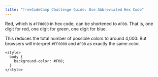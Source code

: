 ```yaml
---
title: "freeCodeCamp Challenge Guide: Use Abbreviated Hex Code"
---
```


Red, which is `#FF0000` in hex code, can be shortened to `#F00`. That is, one digit for red, one digit for green, one digit for blue.

This reduces the total number of possible colors to around 4,000\. But browsers will interpret `#FF0000` and `#F00` as exactly the same color.

    <style>
      body {
        background-color: #F00;
      }
    </style>
